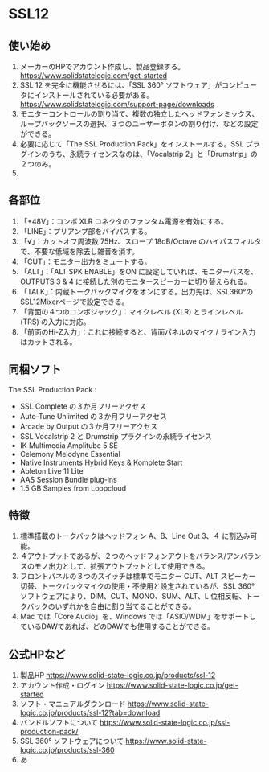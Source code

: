 # SSL12
## 使い始め
1. メーカーのHPでアカウント作成し、製品登録する。  https://www.solidstatelogic.com/get-started  
2. SSL 12 を完全に機能させるには、「SSL 360° ソフトウェア」がコンピュータにインストールされている必要がある。  https://www.solidstatelogic.com/support-page/downloads  
3. モニターコントロールの割り当て、複数の独立したヘッドフォンミックス、ループバックソースの選択、３つのユーザーボタンの割り付け、などの設定ができる。  
4. 必要に応じて「The SSL Production Pack」をインストールする。SSL プラグインのうち、永続ライセンスなのは、「Vocalstrip 2」と「Drumstrip」の２つのみ。  
5. 
  
## 各部位
1. 「+48V」：コンボ XLR コネクタのファンタム電源を有効にする。  
2. 「LINE」：プリアンプ部をバイパスする。  
3. 「√」：カットオフ周波数 75Hz、スロープ 18dB/Octave のハイパスフィルタで、不要な低域を除去し雑音を消す。  
4. 「CUT」：モニター出力をミュートする。
5. 「ALT」：「ALT SPK ENABLE」をON に設定していれば、モニターバスを、OUTPUTS 3 & 4 に接続した別のモニタースピーカーに切り替えられる。
6. 「TALK」：内蔵トークバックマイクをオンにする。出力先は、SSL360°のSSL12Mixerページで設定できる。  
7. 「背面の４つのコンボジャック」：マイクレベル (XLR) とラインレベル (TRS) の入力に対応。  
8. 「前面のHi-Z入力」：これに接続すると、背面パネルのマイク / ライン入力はカットされる。
  
## 同梱ソフト
The SSL Production Pack :
- SSL Complete の３か月フリーアクセス
- Auto-Tune Unlimited の３か月フリーアクセス
- Arcade by Output の３か月フリーアクセス
- SSL Vocalstrip 2 と Drumstrip プラグインの永続ライセンス
- IK Multimedia Amplitube 5 SE
- Celemony Melodyne Essential
- Native Instruments Hybrid Keys & Komplete Start
- Ableton Live 11 Lite
- AAS Session Bundle plug-ins
- 1.5 GB Samples from Loopcloud
  
##  特徴
1. 標準搭載のトークバックはヘッドフォン A、B、Line Out 3、４ に割込み可能。  
2. ４アウトプットであるが、２つのヘッドフォンアウトをバランス/アンバランスのモノ出力として、拡張アウトプットとして使用できる。  
3. フロントパネルの３つのスイッチは標準でモニター CUT、ALT スピーカー切替、トークバックマイクの使用・不使用と設定されているが、SSL 360° ソフトウェアにより、DIM、CUT、MONO、SUM、ALT、L 位相反転、トークバックのいずれかを自由に割り当てることができる。  
4. Mac では「Core Audio」を、Windows では「ASIO/WDM」をサポートしているDAWであれば、どのDAWでも使用することができる。  
  
## 公式HPなど
1. 製品HP  https://www.solid-state-logic.co.jp/products/ssl-12  
2. アカウント作成・ログイン  https://www.solid-state-logic.co.jp/get-started  
3. ソフト・マニュアルダウンロード  https://www.solid-state-logic.co.jp/products/ssl-12?tab=download  
4. バンドルソフトについて  https://www.solid-state-logic.co.jp/ssl-production-pack/  
5. SSL 360° ソフトウェアについて  https://www.solid-state-logic.co.jp/products/ssl-360  
6. あ